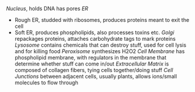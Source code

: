 *Nucleus*, holds DNA has pores
*ER*
- Rough ER, studded with ribosomes, produces proteins meant to exit the cell
- Soft ER, produces phospholipids, also processes toxins etc.
*Golgi* repackages proteins, attaches carbohydrate tags to mark proteins
*Lysosome* contains chemicals that can destroy stuff, used for cell lysis and for killing food
*Peroxisome* synthesizes H2O2
*Cell Membrane* has phospholipid membrane, with regulators in the membrane that determine whether stuff can come in/out
*Extracellular Matrix* is composed of collagen fibers, tying cells together/doing stuff
*Cell Junctions* between adjacent cells, usually plants, allows ions/small molecules to flow through
